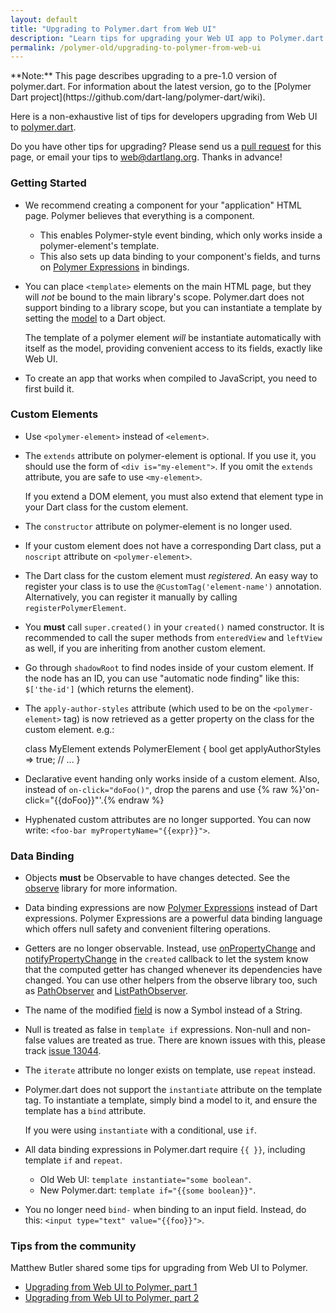 ```yaml
---
layout: default
title: "Upgrading to Polymer.dart from Web UI"
description: "Learn tips for upgrading your Web UI app to Polymer.dart."
permalink: /polymer-old/upgrading-to-polymer-from-web-ui
---
```


<aside class="alert alert-warning" markdown="1">
**Note:**
This page describes upgrading to a pre-1.0 version of polymer.dart.
For information about the latest version, go to the
[Polymer Dart project](https://github.com/dart-lang/polymer-dart/wiki).
</aside>

Here is a non-exhaustive list of tips for developers upgrading from
Web UI to [polymer.dart](/polymer-old/).

Do you have other tips for upgrading? Please send us a
[pull request](https://github.com/dart-lang/dartlang.org)
for this page, or email your tips to
[web@dartlang.org](https://groups.google.com/a/dartlang.org/forum/#!forum/web).
Thanks in advance!

### Getting Started

* We recommend creating a component for your "application" HTML page.
  Polymer believes that everything is a component.
  - This enables Polymer-style event binding, which only works inside a
    polymer-element's template.
  - This also sets up data binding to your component's fields, and turns on
    [Polymer Expressions](https://pub.dartlang.org/packages/polymer_expressions)
    in bindings.

* You can place `<template>` elements on the main HTML page, but they will *not*
  be bound to the main library's scope. Polymer.dart does not support binding
  to a library scope, but you can instantiate a template by setting the
  [model](http://api.dartlang.org/docs/releases/latest/dart_html/Element.html#model)
  to a Dart object.

  The template of a polymer element *will* be instantiate automatically with
  itself as the model, providing convenient access to its fields, exactly like
  Web UI.

* To create an app that works when compiled to JavaScript, you need to first
  build it.

### Custom Elements

* Use `<polymer-element>` instead of `<element>`.

* The `extends` attribute on polymer-element is optional. If you use it,
  you should use the form of `<div is="my-element">`. If you omit the
  `extends` attribute, you are safe to use `<my-element>`.

  If you extend a DOM element, you must also extend that element type
  in your Dart class for the custom element.

* The `constructor` attribute on polymer-element is no longer used.

* If your custom element does not have a corresponding Dart class,
  put a `noscript` attribute on `<polymer-element>`.

* The Dart class for the custom element must _registered_.
  An easy way to register your class is to use the
  `@CustomTag('element-name')` annotation.
  Alternatively, you can register it manually by calling
  `registerPolymerElement`.

* You **must** call `super.created()` in your `created()` named constructor.
  It is recommended to call the super methods
  from `enteredView` and `leftView` as well, if you
  are inheriting from another custom element.

* Go through `shadowRoot` to find nodes inside of your custom element.
  If the node has an ID, you can use "automatic node finding" like
  this: `$['the-id']` (which returns the element).

* The `apply-author-styles` attribute (which used to be on the
  `<polymer-element>` tag)
  is now retrieved as a getter property on the class for the custom element.
  e.g.:

    class MyElement extends PolymerElement {
       bool get applyAuthorStyles => true;
       // ...
    }

* Declarative event handing only works inside of a custom element.
  Also, instead of `on-click="doFoo()"`, drop the parens and use
  {% raw %}'on-click="{{doFoo}}"'.{% endraw %}

* Hyphenated custom attributes are no longer supported. You can now
  write: `<foo-bar myPropertyName="{{expr}}">`.

### Data Binding

* Objects **must** be Observable to have changes detected. See the
  [observe](http://api.dartlang.org/docs/releases/latest/observe/index.html)
  library for more information.

* Data binding expressions are now
  [Polymer Expressions](https://pub.dartlang.org/packages/polymer_expressions)
  instead of Dart expressions. Polymer Expressions are a powerful data binding
  language which offers null safety and convenient filtering operations.

* Getters are no longer observable. Instead, use
  [onPropertyChange](http://www.dartdocs.org/documentation/observe/latest/index.html#observe/observe@id_onPropertyChange) and
  [notifyPropertyChange](http://www.dartdocs.org/documentation/observe/0.12.2/index.html#observe/observe.ChangeNotifier@id_notifyPropertyChange)
  in the `created` callback to let the system know that the computed getter has
  changed whenever its dependencies have changed. You can use other helpers from
  the observe library too, such as
  [PathObserver](http://www.dartdocs.org/documentation/observe/0.12.2/index.html#observe/observe.PathObserver)
  and [ListPathObserver](http://www.dartdocs.org/documentation/observe/0.12.2/index.html#observe/observe.ListPathObserver).

* The name of the modified
  [field](http://api.dartlang.org/docs/releases/latest/observe/PropertyChangeRecord.html#field)
  is now a Symbol instead of a String.

* Null is treated as false in `template if` expressions.
  Non-null and non-false values are treated as true.
  There are known issues with this, please track
  [issue 13044](https://github.com/dart-lang/sdk/issues/13044).

* The `iterate` attribute no longer exists on template, use `repeat` instead.

* Polymer.dart does not support the `instantiate` attribute on the template
  tag. To instantiate a template, simply bind a model to it, and ensure the
  template has a `bind` attribute.

  If you were using `instantiate` with a conditional, use `if`.

* All data binding expressions in Polymer.dart require `{{ }}`, including
  template `if` and `repeat`.
  - Old Web UI: `template instantiate="some boolean"`.
  - New Polymer.dart: `template if="{{some boolean}}"`.

* You no longer need `bind-` when binding to an input field. Instead, do this:
  `<input type="text" value="{{foo}}">`.

### Tips from the community

Matthew Butler shared some tips for upgrading from Web UI to Polymer.

* [Upgrading from Web UI to Polymer, part 1](http://blog.butlermatt.me/?p=13)
* [Upgrading from Web UI to Polymer, part 2](http://blog.butlermatt.me/?p=35)
